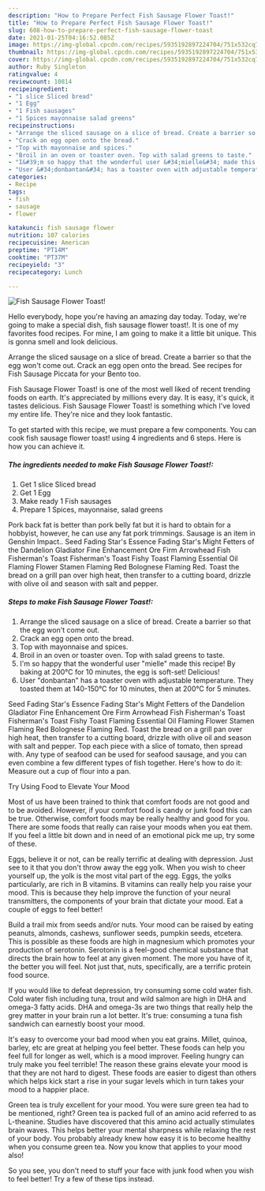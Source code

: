 ```yaml
---
description: "How to Prepare Perfect Fish Sausage Flower Toast!"
title: "How to Prepare Perfect Fish Sausage Flower Toast!"
slug: 608-how-to-prepare-perfect-fish-sausage-flower-toast
date: 2021-01-25T04:16:52.085Z
image: https://img-global.cpcdn.com/recipes/5935192897224704/751x532cq70/fish-sausage-flower-toast-recipe-main-photo.jpg
thumbnail: https://img-global.cpcdn.com/recipes/5935192897224704/751x532cq70/fish-sausage-flower-toast-recipe-main-photo.jpg
cover: https://img-global.cpcdn.com/recipes/5935192897224704/751x532cq70/fish-sausage-flower-toast-recipe-main-photo.jpg
author: Ruby Singleton
ratingvalue: 4
reviewcount: 10814
recipeingredient:
- "1 slice Sliced bread"
- "1 Egg"
- "1 Fish sausages"
- "1 Spices mayonnaise salad greens"
recipeinstructions:
- "Arrange the sliced sausage on a slice of bread. Create a barrier so that the egg won&#39;t come out."
- "Crack an egg open onto the bread."
- "Top with mayonnaise and spices."
- "Broil in an oven or toaster oven. Top with salad greens to taste."
- "I&#39;m so happy that the wonderful user &#34;mielle&#34; made this recipe! By baking at 200°C for 10 minutes, the egg is soft-set! Delicious!"
- "User &#34;donbantan&#34; has a toaster oven with adjustable temperature. They toasted them at 140-150°C for 10 minutes, then at 200°C for 5 minutes."
categories:
- Recipe
tags:
- fish
- sausage
- flower

katakunci: fish sausage flower 
nutrition: 107 calories
recipecuisine: American
preptime: "PT14M"
cooktime: "PT37M"
recipeyield: "3"
recipecategory: Lunch

---
```



![Fish Sausage Flower Toast!](https://img-global.cpcdn.com/recipes/5935192897224704/751x532cq70/fish-sausage-flower-toast-recipe-main-photo.jpg)

Hello everybody, hope you're having an amazing day today. Today, we're going to make a special dish, fish sausage flower toast!. It is one of my favorites food recipes. For mine, I am going to make it a little bit unique. This is gonna smell and look delicious.

Arrange the sliced sausage on a slice of bread. Create a barrier so that the egg won&#39;t come out. Crack an egg open onto the bread. See recipes for Fish Sausage Piccata for your Bento too.

Fish Sausage Flower Toast! is one of the most well liked of recent trending foods on earth. It's appreciated by millions every day. It is easy, it's quick, it tastes delicious. Fish Sausage Flower Toast! is something which I've loved my entire life. They're nice and they look fantastic.


To get started with this recipe, we must prepare a few components. You can cook fish sausage flower toast! using 4 ingredients and 6 steps. Here is how you can achieve it.

<!--inarticleads1-->

##### The ingredients needed to make Fish Sausage Flower Toast!:

1. Get 1 slice Sliced bread
1. Get 1 Egg
1. Make ready 1 Fish sausages
1. Prepare 1 Spices, mayonnaise, salad greens


Pork back fat is better than pork belly fat but it is hard to obtain for a hobbyist, however, he can use any fat pork trimmings. Sausage is an item in Genshin Impact.. Seed Fading Star&#39;s Essence Fading Star&#39;s Might Fetters of the Dandelion Gladiator Fine Enhancement Ore Firm Arrowhead Fish Fisherman&#39;s Toast Fisherman&#39;s Toast Fishy Toast Flaming Essential Oil Flaming Flower Stamen Flaming Red Bolognese Flaming Red. Toast the bread on a grill pan over high heat, then transfer to a cutting board, drizzle with olive oil and season with salt and pepper. 

<!--inarticleads2-->

##### Steps to make Fish Sausage Flower Toast!:

1. Arrange the sliced sausage on a slice of bread. Create a barrier so that the egg won&#39;t come out.
1. Crack an egg open onto the bread.
1. Top with mayonnaise and spices.
1. Broil in an oven or toaster oven. Top with salad greens to taste.
1. I&#39;m so happy that the wonderful user &#34;mielle&#34; made this recipe! By baking at 200°C for 10 minutes, the egg is soft-set! Delicious!
1. User &#34;donbantan&#34; has a toaster oven with adjustable temperature. They toasted them at 140-150°C for 10 minutes, then at 200°C for 5 minutes.


Seed Fading Star&#39;s Essence Fading Star&#39;s Might Fetters of the Dandelion Gladiator Fine Enhancement Ore Firm Arrowhead Fish Fisherman&#39;s Toast Fisherman&#39;s Toast Fishy Toast Flaming Essential Oil Flaming Flower Stamen Flaming Red Bolognese Flaming Red. Toast the bread on a grill pan over high heat, then transfer to a cutting board, drizzle with olive oil and season with salt and pepper. Top each piece with a slice of tomato, then spread with. Any type of seafood can be used for seafood sausage, and you can even combine a few different types of fish together. Here&#39;s how to do it: Measure out a cup of flour into a pan. 

Try Using Food to Elevate Your Mood


Most of us have been trained to think that comfort foods are not good and to be avoided. However, if your comfort food is candy or junk food this can be true. Otherwise, comfort foods may be really healthy and good for you. There are some foods that really can raise your moods when you eat them. If you feel a little bit down and in need of an emotional pick me up, try some of these.

Eggs, believe it or not, can be really terrific at dealing with depression. Just see to it that you don't throw away the egg yolk. When you wish to cheer yourself up, the yolk is the most vital part of the egg. Eggs, the yolks particularly, are rich in B vitamins. B vitamins can really help you raise your mood. This is because they help improve the function of your neural transmitters, the components of your brain that dictate your mood. Eat a couple of eggs to feel better!

Build a trail mix from seeds and/or nuts. Your mood can be raised by eating peanuts, almonds, cashews, sunflower seeds, pumpkin seeds, etcetera. This is possible as these foods are high in magnesium which promotes your production of serotonin. Serotonin is a feel-good chemical substance that directs the brain how to feel at any given moment. The more you have of it, the better you will feel. Not just that, nuts, specifically, are a terrific protein food source.

If you would like to defeat depression, try consuming some cold water fish. Cold water fish including tuna, trout and wild salmon are high in DHA and omega-3 fatty acids. DHA and omega-3s are two things that really help the grey matter in your brain run a lot better. It's true: consuming a tuna fish sandwich can earnestly boost your mood. 

It's easy to overcome your bad mood when you eat grains. Millet, quinoa, barley, etc are great at helping you feel better. These foods can help you feel full for longer as well, which is a mood improver. Feeling hungry can truly make you feel terrible! The reason these grains elevate your mood is that they are not hard to digest. These foods are easier to digest than others which helps kick start a rise in your sugar levels which in turn takes your mood to a happier place.

Green tea is truly excellent for your mood. You were sure green tea had to be mentioned, right? Green tea is packed full of an amino acid referred to as L-theanine. Studies have discovered that this amino acid actually stimulates brain waves. This helps better your mental sharpness while relaxing the rest of your body. You probably already knew how easy it is to become healthy when you consume green tea. Now you know that applies to your mood also!

So you see, you don't need to stuff your face with junk food when you wish to feel better! Try  a few  of  these  tips  instead.

